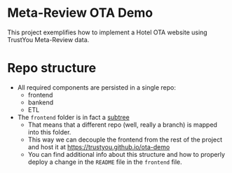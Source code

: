 # Meta-Review OTA Demo
This project exemplifies how to implement a Hotel OTA website using TrustYou Meta-Review data.

# Repo structure
* All required components are persisted in a single repo:
  * frontend
  * bankend
  * ETL
* The `frontend` folder is in fact a [subtree](https://www.atlassian.com/git/tutorials/git-subtree)
  * That means that a different repo (well, really a branch) is mapped into this folder.
  * This way we can decouple the frontend from the rest of the project and host it at https://trustyou.github.io/ota-demo
  * You can find additional info about this structure and how to properly deploy a change in the `README` file in the `frontend` file.